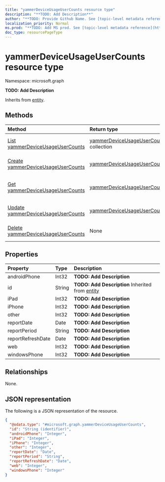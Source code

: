 ```yaml
---
title: "yammerDeviceUsageUserCounts resource type"
description: "**TODO: Add Description**"
author: "**TODO: Provide Github Name. See [topic-level metadata reference](https://msgo.azurewebsites.net/add/document/guidelines/metadata.html#topic-level-metadata)**"
localization_priority: Normal
ms.prod: "**TODO: Add MS prod. See [topic-level metadata reference](https://msgo.azurewebsites.net/add/document/guidelines/metadata.html#topic-level-metadata)**"
doc_type: resourcePageType
---
```


# yammerDeviceUsageUserCounts resource type

Namespace: microsoft.graph



**TODO: Add Description**


Inherits from [entity](../resources/entity.md).

## Methods
|Method|Return type|Description|
|:---|:---|:---|
|[List yammerDeviceUsageUserCounts](../api/yammerdeviceusageusercounts-list.md)|[yammerDeviceUsageUserCounts](../resources/yammerdeviceusageusercounts.md) collection|Get a list of the [yammerDeviceUsageUserCounts](../resources/yammerdeviceusageusercounts.md) objects and their properties.|
|[Create yammerDeviceUsageUserCounts](../api/yammerdeviceusageusercounts-create.md)|[yammerDeviceUsageUserCounts](../resources/yammerdeviceusageusercounts.md)|Create a new [yammerDeviceUsageUserCounts](../resources/yammerdeviceusageusercounts.md) object.|
|[Get yammerDeviceUsageUserCounts](../api/yammerdeviceusageusercounts-get.md)|[yammerDeviceUsageUserCounts](../resources/yammerdeviceusageusercounts.md)|Read the properties and relationships of a [yammerDeviceUsageUserCounts](../resources/yammerdeviceusageusercounts.md) object.|
|[Update yammerDeviceUsageUserCounts](../api/yammerdeviceusageusercounts-update.md)|[yammerDeviceUsageUserCounts](../resources/yammerdeviceusageusercounts.md)|Update the properties of a [yammerDeviceUsageUserCounts](../resources/yammerdeviceusageusercounts.md) object.|
|[Delete yammerDeviceUsageUserCounts](../api/yammerdeviceusageusercounts-delete.md)|None|Deletes a [yammerDeviceUsageUserCounts](../resources/yammerdeviceusageusercounts.md) object.|

## Properties
|Property|Type|Description|
|:---|:---|:---|
|androidPhone|Int32|**TODO: Add Description**|
|id|String|**TODO: Add Description** Inherited from [entity](../resources/entity.md)|
|iPad|Int32|**TODO: Add Description**|
|iPhone|Int32|**TODO: Add Description**|
|other|Int32|**TODO: Add Description**|
|reportDate|Date|**TODO: Add Description**|
|reportPeriod|String|**TODO: Add Description**|
|reportRefreshDate|Date|**TODO: Add Description**|
|web|Int32|**TODO: Add Description**|
|windowsPhone|Int32|**TODO: Add Description**|

## Relationships
None.

## JSON representation
The following is a JSON representation of the resource.
<!-- {
  "blockType": "resource",
  "keyProperty": "id",
  "@odata.type": "microsoft.graph.yammerDeviceUsageUserCounts",
  "baseType": "microsoft.graph.entity",
  "openType": false
}
-->
``` json
{
  "@odata.type": "#microsoft.graph.yammerDeviceUsageUserCounts",
  "id": "String (identifier)",
  "androidPhone": "Integer",
  "iPad": "Integer",
  "iPhone": "Integer",
  "other": "Integer",
  "reportDate": "Date",
  "reportPeriod": "String",
  "reportRefreshDate": "Date",
  "web": "Integer",
  "windowsPhone": "Integer"
}
```

